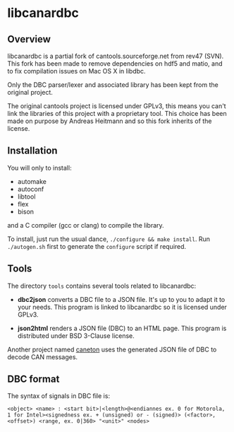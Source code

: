 libcanardbc
===========

Overview
--------

libcanardbc is a partial fork of cantools.sourceforge.net from rev47 (SVN).
This fork has been made to remove dependencies on hdf5 and matio, and to
fix compilation issues on Mac OS X in libdbc.

Only the DBC parser/lexer and associated library has been kept from the
original project.

The original cantools project is licensed under GPLv3, this means you can't link
the libraries of this project with a proprietary tool. This choice has been made
on purpose by Andreas Heitmann and so this fork inherits of the license.


Installation
------------

You will only to install:
- automake
- autoconf
- libtool
- flex
- bison

and a C compiler (gcc or clang) to compile the library.

To install, just run the usual dance, `./configure && make install`. Run
`./autogen.sh` first to generate the `configure` script if required.


Tools
-----

The directory `tools` contains several tools related to libcanardbc:

- **dbc2json** converts a DBC file to a JSON file. It's up to you to adapt it to
  your needs. This program is linked to libcanardbc so it is licensed under
  GPLv3.

- **json2html** renders a JSON file (DBC) to an HTML page. This program is
  distributed under BSD 3-Clause license.

Another project named [caneton](https://github.com/Polyconseil/caneton) uses
the generated JSON file of DBC to decode CAN messages.

DBC format
----------

The syntax of signals in DBC file is:

```
<object> <name> : <start bit>|<length>@<endiannes ex. 0 for Motorola, 1 for Intel><signedness ex. + (unsigned) or - (signed)> (<factor>,<offset>) <range, ex. 0|360> "<unit>" <nodes>
```
